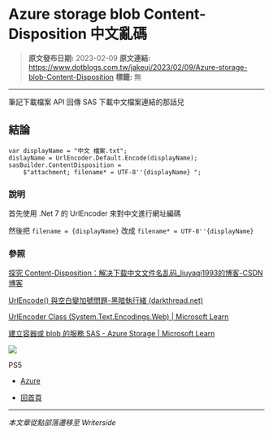 # Azure storage blob Content-Disposition 中文亂碼

> **原文發布日期:** 2023-02-09
> **原文連結:** https://www.dotblogs.com.tw/jakeuj/2023/02/09/Azure-storage-blob-Content-Disposition
> **標籤:** 無

---

筆記下載檔案 API 回傳 SAS 下載中文檔案連結的那話兒

## 結論

```
var displayName = "中文 檔案.txt";
dislayName = UrlEncoder.Default.Encode(displayName);
sasBuilder.ContentDisposition =
    $"attachment; filename* = UTF-8''{displayName} ";
```

### 說明

首先使用 .Net 7 的 UrlEncoder 來對中文進行網址編碼

然後把 `filename = {displayName}` 改成 `filename* = UTF-8''{displayName}`

### 參照

[探究 Content-Disposition：解决下载中文文件名乱码\_liuyaqi1993的博客-CSDN博客](https://blog.csdn.net/liuyaqi1993/article/details/78275396)

[UrlEncode() 與空白變加號問題-黑暗執行緒 (darkthread.net)](https://blog.darkthread.net/blog/urlencode-in-dotnet/)

[UrlEncoder Class (System.Text.Encodings.Web) | Microsoft Learn](https://learn.microsoft.com/en-us/dotnet/api/system.text.encodings.web.urlencoder?view=net-7.0)

[建立容器或 blob 的服務 SAS - Azure Storage | Microsoft Learn](https://learn.microsoft.com/zh-tw/azure/storage/blobs/sas-service-create?tabs=dotnet)

![](https://card.psnprofiles.com/1/jakeuj.png)

PS5

* [Azure](/jakeuj/Tags?qq=Azure)

* [回首頁](/jakeuj)

---

*本文章從點部落遷移至 Writerside*
